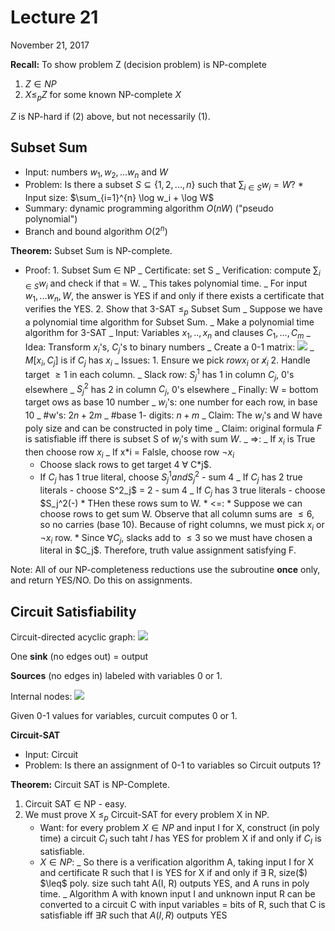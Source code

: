 # Lecture 21

November 21, 2017

**Recall:** To show problem Z (decision problem) is NP-complete

1. $Z \in NP$
2. $X \leq_p Z$ for some known NP-complete $X$

$Z$ is NP-hard if (2) above, but not necessarily (1).

## Subset Sum

- Input: numbers $w_1, w_2, ... w_n$ and $W$
- Problem: Is there a subset $S \subseteq \{1, 2, ..., n\}$ such that $\sum_{i \in S} w_i = W$? \* Input size: $\sum_{i=1}^{n} \log w_i + \log W$
- Summary: dynamic programming algorithm $O(nW)$ ("pseudo polynomial")
- Branch and bound algorithm $O(2^n)$

**Theorem:** Subset Sum is NP-complete.

- Proof: 1. Subset Sum $\in$ NP
  _ Certificate: set S
  _ Verification: compute $\sum_{i \in S} w_i$ and check if that = W.
  _ This takes polynomial time.
  _ For input $w_1, ... w_n, W$, the answer is YES if and only if there exists a certificate that verifies the YES. 2. Show that 3-SAT $\leq_p$ Subset Sum
  _ Suppose we have a polynomial time algorithm for Subset Sum.
  _ Make a polynomial time algorithm for 3-SAT
  _ Input: Variables $x_1, .., x_n$ and clauses $C_1, ..., C_m$
  _ Idea: Transform $x_i$'s, $C_j$'s to binary numbers
  _ Create a 0-1 matrix: ![](https://i.imgur.com/RnwTnXh.png)
  _ $M[x_i, C_j]$ is if $C_j$ has $x_i$
  _ Issues: 1. Ensure we pick $row x_i$ or $\not x_i$ 2. Handle target $\geq 1$ in each column.
  _ Slack row: $S_j^1$ has 1 in column $C_j$, 0's elsewhere
  _ $S_j^2$ has 2 in column $C_j$, 0's elsewhere
  _ Finally: W = bottom target ows as base 10 number
  _ $w_i$'s: one number for each row, in base 10
  _ #w's: $2n+2m$
  _ #base 1- digits: $n + m$
  _ Claim: The $w_i$'s and W have poly size and can be constructed in poly time
  _ Claim: original formula $F$ is satisfiable iff there is subset S of $w_i$'s with sum $W$.
  _ =>:
  _ If $x_i$ is True then choose row $x_i$
  _ If x*i = Falsle, choose row $\lnot x_i$
  * Choose slack rows to get target 4 $\forall$ C*j\$.
  * If $C_j$ has 1 true literal, choose $S_j^1 and S^2_j$ - sum 4
  _ If $C_j$ has 2 true literals - choose S^2_j\$ = 2 - sum 4
  _ If $C_j$ has 3 true literals - choose $S_j^2(-)
				* THen these rows sum to W.
			* <=:
				* Suppose we can choose rows to get sum W. Observe that all column sums are $\leq 6$, so no carries (base 10). Because of right columns, we must pick $x_i$ or $\lnot x_i$ row.
				* Since $\forall C_j$, slacks add to $\leq 3$ so we must have chosen a literal in $C_j\$. Therefore, truth value assignment satisfying F.

Note: All of our NP-completeness reductions use the subroutine **once** only, and return YES/NO. Do this on assignments.

## Circuit Satisfiability

Circuit-directed acyclic graph: ![](https://i.imgur.com/xjACazy.png)

One **sink** (no edges out) = output

**Sources** (no edges in) labeled with variables 0 or 1.

Internal nodes:
![](https://i.imgur.com/MlGslt9.png)

Given 0-1 values for variables, curcuit computes 0 or 1.

**Circuit-SAT**

- Input: Circuit
- Problem: Is there an assignment of 0-1 to variables so Circuit outputs 1?

**Theorem:** Circuit SAT is NP-Complete.

1. Circuit SAT $\in$ NP - easy.
2. We must prove X $\leq_p$ Circuit-SAT for every problem X in NP.
   - Want: for every problem $X \in NP$ and input I for X, construct (in poly time) a circuit $C_I$ such taht $I$ has YES for problem X if and only if $C_I$ is satisfiable.
   - $X \in NP$:
     _ So there is a verification algorithm A, taking input I for X and certificate R such that I is YES for X if and only if $\exists$ R, size($) $\leq\$ poly. size such taht A(I, R) outputs YES, and A runs in poly time.
     _ Algorithm A with known input I and unknown input R can be converted to a circuit C with input variables = bits of R, such that C is satisfiable iff $\exists R$ such that $A(I, R)$ outputs YES

